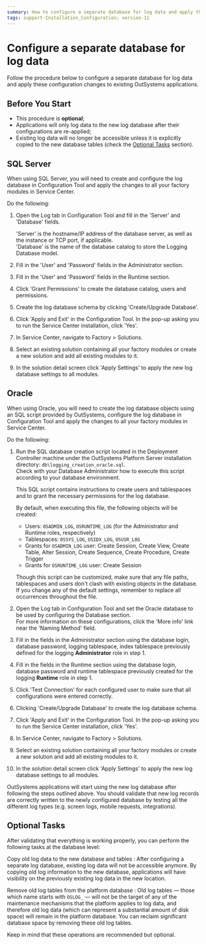 ```yaml
---
summary: How to configure a separate database for log data and apply these configuration changes to existing OutSystems applications.
tags: support-Installation_Configuration; version-11
---
```


# Configure a separate database for log data

Follow the procedure below to configure a separate database for log data and apply these configuration changes to existing OutSystems applications.

## Before You Start

* This procedure is **optional**;
* Applications will only log data to the new log database after their configurations are re-applied;
* Existing log data will no longer be accessible unless it is explicitly copied to the new database tables (check the [Optional Tasks](<#optional-tasks>) section).

## SQL Server

When using SQL Server, you will need to create and configure the log database in Configuration Tool and apply the changes to all your factory modules in Service Center.

Do the following:

1. Open the Log tab in Configuration Tool and fill in the 'Server' and 'Database' fields.

    'Server' is the hostname/IP address of the database server, as well as the instance or TCP port, if applicable.  
    'Database' is the name of the database catalog to store the Logging Database model.

1. Fill in the 'User' and 'Password' fields in the Administrator section.

1. Fill in the 'User' and 'Password' fields in the Runtime section.  

1. Click 'Grant Permissions' to create the database catalog, users and permissions.

1. Create the log database schema by clicking 'Create/Upgrade Database'.

1. Click 'Apply and Exit' in the Configuration Tool. In the pop-up asking you to run the Service Center installation, click 'Yes'.

1. In Service Center, navigate to Factory > Solutions.

1. Select an existing solution containing all your factory modules or create a new solution and add all existing modules to it.

1. In the solution detail screen click 'Apply Settings' to apply the new log database settings to all modules.

## Oracle

When using Oracle, you will need to create the log database objects using an SQL script provided by OutSystems, configure the log database in Configuration Tool and apply the changes to all your factory modules in Service Center.

Do the following:

1. Run the SQL database creation script located in the Deployment Controller machine under the OutSystems Platform Server installation directory: `db\logging_creation_oracle.sql`.  
    Check with your Database Administrator how to execute this script according to your database environment. 

    This SQL script contains instructions to create users and tablespaces and to grant the necessary permissions for the log database. 

    By default, when executing this file, the following objects will be created:

    * Users: `OSADMIN_LOG`, `OSRUNTIME_LOG` (for the Administrator and Runtime roles, respectively)
    * Tablespaces: `OSSYS_LOG`, `OSIDX_LOG`, `OSUSR_LOG`
    * Grants for `OSADMIN_LOG` user: Create Session, Create View, Create Table, Alter Session, Create Sequence, Create Procedure, Create Trigger
    * Grants for `OSRUNTIME_LOG` user: Create Session

    Though this script can be customized, make sure that any file paths, tablespaces and users don't clash with existing objects in the database. If you change any of the default settings, remember to replace all occurrences throughout the file.

1. Open the Log tab in Configuration Tool and set the Oracle database to be used by configuring the Database section.  
For more information on these configurations, click the 'More info' link near the 'Naming Method' field.

1. Fill in the fields in the Administrator section using the database login, database password, logging tablespace, index tablespace previously defined for the logging **Administrator** role in step 1.

1. Fill in the fields in the Runtime section using the database login, database password and runtime tablespace previously created for the logging **Runtime** role in step 1.

1. Click 'Test Connection' for each configured user to make sure that all configurations were entered correctly.

1. Clicking 'Create/Upgrade Database' to create the log database schema.

1. Click 'Apply and Exit' in the Configuration Tool. In the pop-up asking you to run the Service Center installation, click 'Yes'.

1. In Service Center, navigate to Factory > Solutions.

1. Select an existing solution containing all your factory modules or create a new solution and add all existing modules to it.

1. In the solution detail screen click 'Apply Settings' to apply the new log database settings to all modules.

OutSystems applications will start using the new log database after following the steps outlined above. You should validate that new log records are correctly written to the newly configured database by testing all the different log types (e.g. screen logs, mobile requests, integrations).

## Optional Tasks

After validating that everything is working properly, you can perform the following tasks at the database level:

Copy old log data to the new database and tables
:   After configuring a separate log database, existing log data will not be accessible anymore. By copying old log information to the new database, applications will have visibility on the previously existing log data in the new location.

Remove old log tables from the platform database
:   Old log tables — those which name starts with `OSLOG_` — will not be the target of any of the maintenance mechanisms that the platform applies to log data, and therefore old log data (which can represent a substantial amount of disk space) will remain in the platform database. You can reclaim significant database space by removing these old log tables.

Keep in mind that these operations are recommended but optional.
